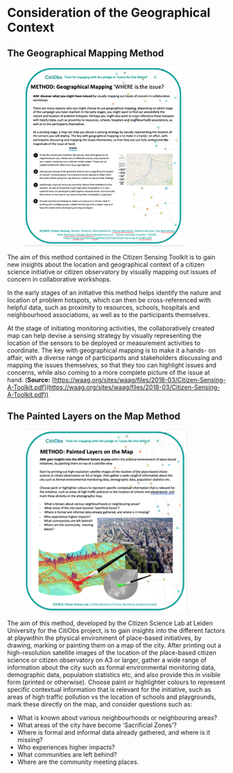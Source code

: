 # Consideration of the Geographical Context

## The Geographical Mapping Method

<figure><img src="../.gitbook/assets/Picture7.png" alt="" width="366"><figcaption></figcaption></figure>

The aim of this method contained in the Citizen Sensing Toolkit is to gain new insights about the location and geographical context of a citizen science initiative or citizen observatory by visually mapping out issues of concern in collaborative workshops.

In the early stages of an initiative this method helps identify the nature and location of problem hotspots, which can then be cross-referenced with helpful data, such as proximity to resources, schools, hospitals and neighbourhood associations, as well as to the participants themselves.

At the stage of initiating monitoring activities, the collaboratively created map can help devise a sensing strategy by visually representing the location of the sensors to be deployed or measurement activities to coordinate. The key with geographical mapping is to make it a hands- on affair, with a diverse range of participants and stakeholders discussing and mapping the issues themselves, so that they too can highlight issues and concerns, while also coming to a more complete picture of the issue at hand. (**Source:** [https://waag.org/sites/waag/files/2018-03/Citizen-Sensing-A-Toolkit.pdf](https://waag.org/sites/waag/files/2018-03/Citizen-Sensing-A-Toolkit.pdf))

## The Painted Layers on the Map Method

<figure><img src="../.gitbook/assets/Picture8.png" alt="" width="375"><figcaption></figcaption></figure>

The aim of this method, developed by the Citizen Science Lab at Leiden University for the CitiObs project, is to gain insights into the different factors at playwithin the physical environment of place-based initiatives, by drawing, marking or painting them on a map of the city. After printing out a high-resolution satellite images of the location of the place-based citizen science or citizen observatory on A3 or larger, gather a wide range of information about the city such as formal environmental monitoring data, demographic data, population statistics etc, and also provide this in visible form (printed or otherwise). Choose paint or highlighter colours to represent specific contextual information that is relevant for the initiative, such as areas of high traffic pollution vs the location of schools and playgrounds, mark these directly on the map, and consider questions such as:

* What is known about various neighbourhoods or neighbouring areas?
* What areas of the city have become ‘Sacrificial Zones’?
* Where is formal and informal data already gathered, and where is it missing?
* Who experiences higher impacts?
* What communities are left behind?
* Where are the community meeting places.
